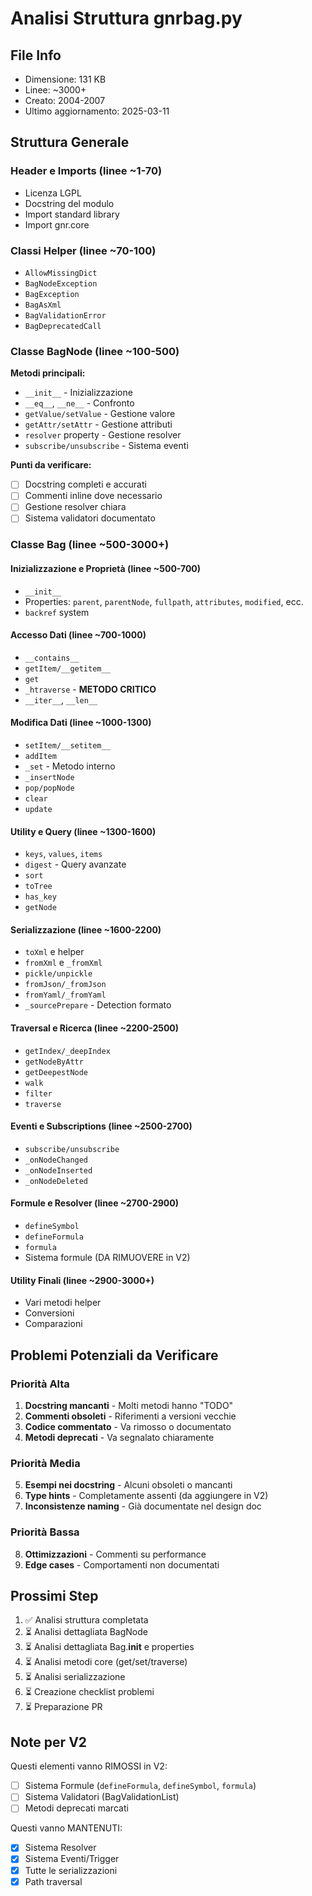 # Analisi Struttura gnrbag.py

## File Info
- Dimensione: 131 KB
- Linee: ~3000+
- Creato: 2004-2007
- Ultimo aggiornamento: 2025-03-11

## Struttura Generale

### Header e Imports (linee ~1-70)
- Licenza LGPL
- Docstring del modulo
- Import standard library
- Import gnr.core

### Classi Helper (linee ~70-100)
- `AllowMissingDict`
- `BagNodeException`
- `BagException`
- `BagAsXml`
- `BagValidationError`
- `BagDeprecatedCall`

### Classe BagNode (linee ~100-500)
**Metodi principali:**
- `__init__` - Inizializzazione
- `__eq__`, `__ne__` - Confronto
- `getValue/setValue` - Gestione valore
- `getAttr/setAttr` - Gestione attributi
- `resolver` property - Gestione resolver
- `subscribe/unsubscribe` - Sistema eventi

**Punti da verificare:**
- [ ] Docstring completi e accurati
- [ ] Commenti inline dove necessario
- [ ] Gestione resolver chiara
- [ ] Sistema validatori documentato

### Classe Bag (linee ~500-3000+)

#### Inizializzazione e Proprietà (linee ~500-700)
- `__init__`
- Properties: `parent`, `parentNode`, `fullpath`, `attributes`, `modified`, ecc.
- `backref` system

#### Accesso Dati (linee ~700-1000)
- `__contains__`
- `getItem/__getitem__`
- `get`
- `_htraverse` - **METODO CRITICO**
- `__iter__`, `__len__`

#### Modifica Dati (linee ~1000-1300)
- `setItem/__setitem__`
- `addItem`
- `_set` - Metodo interno
- `_insertNode`
- `pop/popNode`
- `clear`
- `update`

#### Utility e Query (linee ~1300-1600)
- `keys`, `values`, `items`
- `digest` - Query avanzate
- `sort`
- `toTree`
- `has_key`
- `getNode`

#### Serializzazione (linee ~1600-2200)
- `toXml` e helper
- `fromXml` e `_fromXml`
- `pickle/unpickle`
- `fromJson/_fromJson`
- `fromYaml/_fromYaml`
- `_sourcePrepare` - Detection formato

#### Traversal e Ricerca (linee ~2200-2500)
- `getIndex/_deepIndex`
- `getNodeByAttr`
- `getDeepestNode`
- `walk`
- `filter`
- `traverse`

#### Eventi e Subscriptions (linee ~2500-2700)
- `subscribe/unsubscribe`
- `_onNodeChanged`
- `_onNodeInserted`
- `_onNodeDeleted`

#### Formule e Resolver (linee ~2700-2900)
- `defineSymbol`
- `defineFormula`
- `formula`
- Sistema formule (DA RIMUOVERE in V2)

#### Utility Finali (linee ~2900-3000+)
- Vari metodi helper
- Conversioni
- Comparazioni

## Problemi Potenziali da Verificare

### Priorità Alta
1. **Docstring mancanti** - Molti metodi hanno "TODO"
2. **Commenti obsoleti** - Riferimenti a versioni vecchie
3. **Codice commentato** - Va rimosso o documentato
4. **Metodi deprecati** - Va segnalato chiaramente

### Priorità Media
5. **Esempi nei docstring** - Alcuni obsoleti o mancanti
6. **Type hints** - Completamente assenti (da aggiungere in V2)
7. **Inconsistenze naming** - Già documentate nel design doc

### Priorità Bassa
8. **Ottimizzazioni** - Commenti su performance
9. **Edge cases** - Comportamenti non documentati

## Prossimi Step

1. ✅ Analisi struttura completata
2. ⏳ Analisi dettagliata BagNode
3. ⏳ Analisi dettagliata Bag.__init__ e properties
4. ⏳ Analisi metodi core (get/set/traverse)
5. ⏳ Analisi serializzazione
6. ⏳ Creazione checklist problemi
7. ⏳ Preparazione PR

## Note per V2

Questi elementi vanno RIMOSSI in V2:
- [ ] Sistema Formule (`defineFormula`, `defineSymbol`, `formula`)
- [ ] Sistema Validatori (BagValidationList)
- [ ] Metodi deprecati marcati

Questi vanno MANTENUTI:
- [x] Sistema Resolver
- [x] Sistema Eventi/Trigger
- [x] Tutte le serializzazioni
- [x] Path traversal

